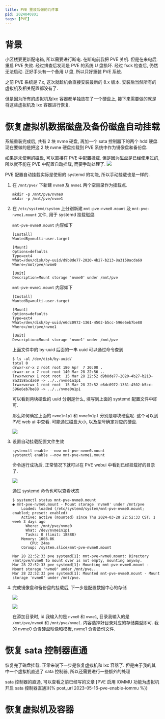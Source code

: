 ```yaml
---
title: PVE 重装后做的几件事
pid: 2024040801
tags: [PVE]
---
```


# 背景
小区楼要更新配电箱, 所以需要进行断电. 在断电前我把 PVE 关机. 但是在来电后, 重启 PVE 失败. 经过排查后发现是 PVE 的系统 U 盘损坏.
经过 fsck 检查后, 仍然无法启动. 正好手头有一个备用 U 盘, 所以只好重装 PVE 系统.

之前 PVE 系统是 7.x, 这次就趁机会直接安装最新的 8.x 版本. 安装后当然所有的虚拟机及相关配置都没有了.

但是因为所有的虚拟机及lxc 容器都单独放在了一个硬盘上, 接下来需要做的就是将这些虚拟机及 lxc 容器进行恢复.

# 恢复虚拟机数据磁盘及备份磁盘自动挂载
系统重装完成后, 共有 2 块 nvme 硬盘, 再加一个 sata 控制器下的两个 hdd 硬盘. 现在要做的是把这 2 块 nvme 硬盘挂载到 PVE 系统中作为镜像盘和备份盘.

如果是未使用的磁盘, 可以直接在 PVE 中配置挂载. 但是因为磁盘是已经使用过的, 所以就不能在 PVE 中配置自动挂载, 而要手动处理了.
![](/uploads/2024/04/080101.png)

PVE 配置自动挂载实际是使用的 systemd 的功能, 所以手动挂载也是一样的.

1. 在 `/mnt/pve/` 下新建 `nvme0` 及 `nvme1` 两个空目录作为挂载点.

    ```shell
    mkdir -p /mnt/pve/nvme0
    mkdir -p /mnt/pve/nvme1
    ```
2. 在 `/etc/systemd/system` 上分别新建 `mnt-pve-nvme0.mount` 及 `mnt-pve-nvme1.mount` 文件, 用于 systemd 挂载磁盘.

    `mnt-pve-nvme0.mount` 内容如下
    ```
    [Install]
    WantedBy=multi-user.target

    [Mount]
    Options=defaults
    Type=ext4
    What=/dev/disk/by-uuid/d9b8de77-2020-4b27-b213-8a3158acda69
    Where=/mnt/pve/nvme0

    [Unit]
    Description=Mount storage 'nvme0' under /mnt/pve
    ```

    `mnt-pve-nvme1.mount` 内容如下
    ```
    [Install]
    WantedBy=multi-user.target

    [Mount]
    Options=defaults
    Type=ext4
    What=/dev/disk/by-uuid/e6dc0972-1361-4502-b5cc-596e6eb7be88
    Where=/mnt/pve/nvme1

    [Unit]
    Description=Mount storage 'nvme1' under /mnt/pve
    ```

    上面文件中的 by-uuid 后面的一串 uuid 可以通过命令查到

    ```shell
    $ ls -al /dev/disk/by-uuid/
    total 0
    drwxr-xr-x 2 root root 180 Apr  7 20:00 .
    drwxr-xr-x 7 root root 140 Mar 28 22:56 ..
    lrwxrwxrwx 1 root root  15 Mar 28 22:52 d9b8de77-2020-4b27-b213-8a3158acda69 -> ../../nvme1n1p1
    lrwxrwxrwx 1 root root  15 Mar 28 22:52 e6dc0972-1361-4502-b5cc-596e6eb7be88 -> ../../nvme0n1p1
    ```

    可以看到两块硬盘的 uuid 分别是什么, 填写到上面的 systemd 配置文件中即可.

    那么如何确定上面的 `nvme1n1p1` 和 `nvme0n1p1` 分别是哪块硬盘呢. 这个可以到 PVE web ui 中查看. 可能通过磁盘大小, 以及型号确定对应的硬盘.

    ![](/uploads/2024/04/080102.png)
3. 设置自动挂载配置文件生效

    ```shell
    systemctl enable --now mnt-pve-nvme0.mount
    systemctl enable --now mnt-pve-nvme1.mount
    ```

    命令运行成功后, 正常情况下就可以在 PVE webui 中看到已经挂载好的目录了.

    ![](/uploads/2024/04/080105.png)

    通过 systemd 命令也可以查看状态

    ```
    $ systemctl status mnt-pve-nvme0.mount
    ● mnt-pve-nvme0.mount - Mount storage 'nvme0' under /mnt/pve
        Loaded: loaded (/etc/systemd/system/mnt-pve-nvme0.mount; enabled; preset: enabled)
        Active: active (mounted) since Thu 2024-03-28 22:52:33 CST; 1 week 3 days ago
          Where: /mnt/pve/nvme0
          What: /dev/nvme1n1p1
          Tasks: 0 (limit: 18888)
        Memory: 1008.0K
            CPU: 24ms
        CGroup: /system.slice/mnt-pve-nvme0.mount

    Mar 28 22:52:33 pve systemd[1]: mnt-pve-nvme0.mount: Directory /mnt/pve/nvme0 to mount over is not empty, mounting anyway.
    Mar 28 22:52:33 pve systemd[1]: Mounting mnt-pve-nvme0.mount - Mount storage 'nvme0' under /mnt/pve...
    Mar 28 22:52:33 pve systemd[1]: Mounted mnt-pve-nvme0.mount - Mount storage 'nvme0' under /mnt/pve.
    ```

4. 完成镜像盘和备份盘的挂载后, 下一步是配置数据中心的存储

    ![](/uploads/2024/04/080103.png)

    ![](/uploads/2024/04/080104.png)

    在添加目录时, id 我输入的是 `nvme0` 和 `nvme1`, 目录我输入的是 `/mnt/pve/nvme0` 和 `/mnt/pve/nvme1`. 内容选择好目录对应的存储类型即可. 我的 nvme0 负责硬盘映像和模板, nvme1 负责备份文件.


# 恢复 sata 控制器直通
恢复完了磁盘挂载, 正常来说下一步是恢复虚拟机和 lxc 容器了. 但是由于我的其中一个虚拟机直通了 sata 控制器, 所以还需要进行一些额外的处理

sata 控制器的直通, 可以查看之前已经写的文章 [PVE 启用 IOMMU 功能为虚拟机开启 sata 控制器直通]({% post_url 2023-05-16-pve-enable-iommu %})

# 恢复虚拟机及容器
